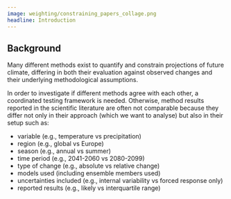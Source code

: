 ```yaml
---
image: weighting/constraining_papers_collage.png
headline: Introduction
---
```


## Background

Many different methods exist to quantify and constrain projections of future climate, differing in both their evaluation against observed changes and their underlying methodological assumptions.

In order to investigate if different methods agree with each other, a coordinated testing framework is needed. Otherwise, method results reported in the scientific literature are often not comparable because they differ not only in their approach (which we want to analyse) but also in their setup such as:

* variable (e.g., temperature vs precipitation)
* region (e.g., global vs Europe)
* season (e.g., annual vs summer)
* time period (e.g., 2041-2060 vs 2080-2099)
* type of change (e.g., absolute vs relative change)
* models used (including ensemble members used)
* uncertainties included (e.g., internal variability vs forced response only)
* reported results (e.g., likely vs interquartile range)